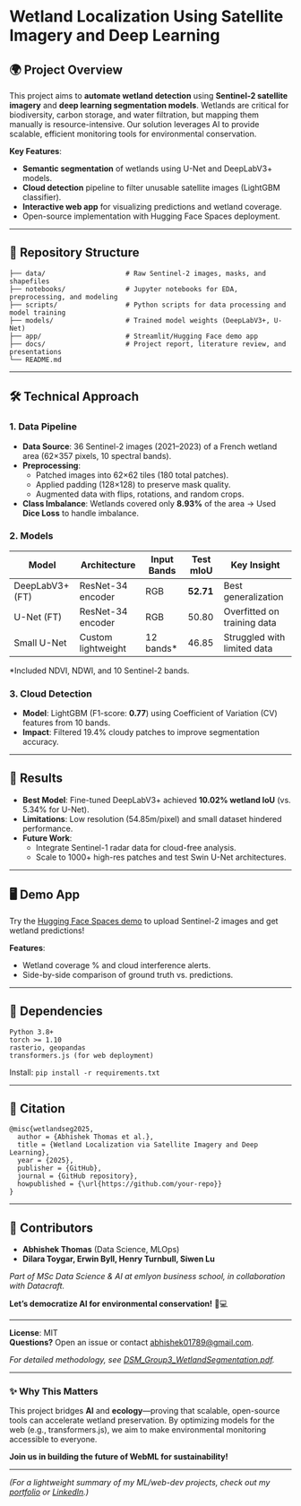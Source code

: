 # Wetland Localization Using Satellite Imagery and Deep Learning  

## 🌍 Project Overview  
This project aims to **automate wetland detection** using **Sentinel-2 satellite imagery** and **deep learning segmentation models**. Wetlands are critical for biodiversity, carbon storage, and water filtration, but mapping them manually is resource-intensive. Our solution leverages AI to provide scalable, efficient monitoring tools for environmental conservation.  

**Key Features**:  
- **Semantic segmentation** of wetlands using U-Net and DeepLabV3+ models.  
- **Cloud detection** pipeline to filter unusable satellite images (LightGBM classifier).  
- **Interactive web app** for visualizing predictions and wetland coverage.  
- Open-source implementation with Hugging Face Spaces deployment.  

---

## 📂 Repository Structure  
```  
├── data/                    # Raw Sentinel-2 images, masks, and shapefiles  
├── notebooks/               # Jupyter notebooks for EDA, preprocessing, and modeling  
├── scripts/                 # Python scripts for data processing and model training  
├── models/                  # Trained model weights (DeepLabV3+, U-Net)  
├── app/                     # Streamlit/Hugging Face demo app  
├── docs/                    # Project report, literature review, and presentations  
└── README.md  
```  

---

## 🛠️ Technical Approach  

### **1. Data Pipeline**  
- **Data Source**: 36 Sentinel-2 images (2021–2023) of a French wetland area (62×357 pixels, 10 spectral bands).  
- **Preprocessing**:  
  - Patched images into 62×62 tiles (180 total patches).  
  - Applied padding (128×128) to preserve mask quality.  
  - Augmented data with flips, rotations, and random crops.  
- **Class Imbalance**: Wetlands covered only **8.93%** of the area → Used **Dice Loss** to handle imbalance.  

### **2. Models**  
| Model               | Architecture          | Input Bands | Test mIoU | Key Insight |  
|---------------------|-----------------------|-------------|-----------|-------------|  
| DeepLabV3+ (FT)     | ResNet-34 encoder     | RGB         | **52.71** | Best generalization |  
| U-Net (FT)          | ResNet-34 encoder     | RGB         | 50.80     | Overfitted on training data |  
| Small U-Net         | Custom lightweight    | 12 bands*   | 46.85     | Struggled with limited data |  

*Included NDVI, NDWI, and 10 Sentinel-2 bands.  

### **3. Cloud Detection**  
- **Model**: LightGBM (F1-score: **0.77**) using Coefficient of Variation (CV) features from 10 bands.  
- **Impact**: Filtered 19.4% cloudy patches to improve segmentation accuracy.  

---

## 🚀 Results  
- **Best Model**: Fine-tuned DeepLabV3+ achieved **10.02% wetland IoU** (vs. 5.34% for U-Net).  
- **Limitations**: Low resolution (54.85m/pixel) and small dataset hindered performance.  
- **Future Work**:  
  - Integrate Sentinel-1 radar data for cloud-free analysis.  
  - Scale to 1000+ high-res patches and test Swin U-Net architectures.  

---

## 🖥️ Demo App  
Try the [Hugging Face Spaces demo](https://huggingface.co/spaces/your-username/wetland-segmentation) to upload Sentinel-2 images and get wetland predictions!  

**Features**:  
- Wetland coverage % and cloud interference alerts.  
- Side-by-side comparison of ground truth vs. predictions.  

---

## 🔧 Dependencies  
```  
Python 3.8+  
torch >= 1.10  
rasterio, geopandas  
transformers.js (for web deployment)  
```  
Install: `pip install -r requirements.txt`  

---

## 📜 Citation  
```  
@misc{wetlandseg2025,  
  author = {Abhishek Thomas et al.},  
  title = {Wetland Localization via Satellite Imagery and Deep Learning},  
  year = {2025},  
  publisher = {GitHub},  
  journal = {GitHub repository},  
  howpublished = {\url{https://github.com/your-repo}}  
}  
```  

---

## 🤝 Contributors  
- **Abhishek Thomas** (Data Science, MLOps)  
- **Dilara Toygar, Erwin Byll, Henry Turnbull, Siwen Lu**  

*Part of MSc Data Science & AI at emlyon business school, in collaboration with Datacraft.*  

**Let’s democratize AI for environmental conservation!** 🌱💻  

--- 
**License**: MIT  
**Questions?** Open an issue or contact [abhishek01789@gmail.com](mailto:abhishek01789@gmail.com).  

*For detailed methodology, see [DSM_Group3_WetlandSegmentation.pdf](./docs/DSM_Group3_WetlandSegmentation.pdf).*  

--- 

### ✨ Why This Matters  
This project bridges **AI** and **ecology**—proving that scalable, open-source tools can accelerate wetland preservation. By optimizing models for the web (e.g., transformers.js), we aim to make environmental monitoring accessible to everyone.  

**Join us in building the future of WebML for sustainability!**  

---  

*(For a lightweight summary of my ML/web-dev projects, check out my [portfolio](https://github.com/dcrey7) or [LinkedIn](https://linkedin.com/in/dcrey7).)*